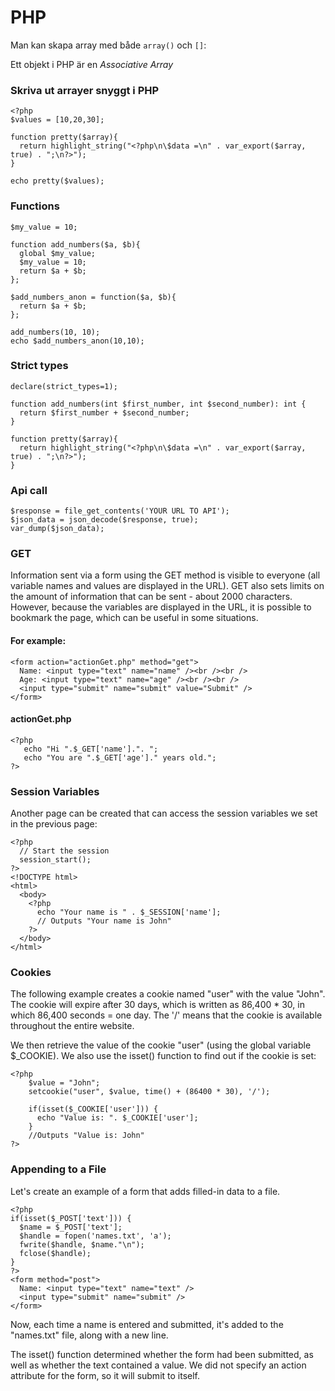 # PHP

Man kan skapa array med både `array()` och `[]`:

Ett objekt i PHP är en _Associative Array_



### Skriva ut arrayer snyggt i PHP 

```
<?php
$values = [10,20,30];

function pretty($array){
  return highlight_string("<?php\n\$data =\n" . var_export($array, true) . ";\n?>");
}

echo pretty($values);
```


### Functions

```<?php
$my_value = 10;

function add_numbers($a, $b){
  global $my_value;
  $my_value = 10;
  return $a + $b;
};

$add_numbers_anon = function($a, $b){
  return $a + $b;
};

add_numbers(10, 10);
echo $add_numbers_anon(10,10);
```


### Strict types

```<?php
declare(strict_types=1);

function add_numbers(int $first_number, int $second_number): int {
  return $first_number + $second_number;
}

function pretty($array){
  return highlight_string("<?php\n\$data =\n" . var_export($array, true) . ";\n?>");
}
```


### Api call

```<?php
$response = file_get_contents('YOUR URL TO API');
$json_data = json_decode($response, true);
var_dump($json_data);
```

### GET

Information sent via a form using the GET method is visible to everyone (all variable names and values are displayed in the URL). GET also sets limits on the amount of information that can be sent - about 2000 characters.
However, because the variables are displayed in the URL, it is possible to bookmark the page, which can be useful in some situations.

#### For example:

```
<form action="actionGet.php" method="get">
  Name: <input type="text" name="name" /><br /><br />
  Age: <input type="text" name="age" /><br /><br />
  <input type="submit" name="submit" value="Submit" />
</form>
```

#### actionGet.php 

```
<?php
   echo "Hi ".$_GET['name'].". ";
   echo "You are ".$_GET['age']." years old.";
?>
```

### Session Variables

Another page can be created that can access the session variables we set in the previous page: 

```
<?php
  // Start the session
  session_start();
?>
<!DOCTYPE html>
<html>
  <body>
    <?php
      echo "Your name is " . $_SESSION['name'];
      // Outputs "Your name is John"
    ?>
  </body>
</html>
```


### Cookies

The following example creates a cookie named "user" with the value "John". The cookie will expire after 30 days, which is written as 86,400 * 30, in which 86,400 seconds = one day. The '/' means that the cookie is available throughout the entire website.

We then retrieve the value of the cookie "user" (using the global variable $_COOKIE). We also use the isset() function to find out if the cookie is set: 

```
<?php
    $value = "John";
    setcookie("user", $value, time() + (86400 * 30), '/'); 

    if(isset($_COOKIE['user'])) {
      echo "Value is: ". $_COOKIE['user'];
    }
    //Outputs "Value is: John"
?>

```

### Appending to a File

Let's create an example of a form that adds filled-in data to a file.

```
<?php
if(isset($_POST['text'])) {
  $name = $_POST['text'];
  $handle = fopen('names.txt', 'a');
  fwrite($handle, $name."\n");
  fclose($handle); 
}
?>
<form method="post">
  Name: <input type="text" name="text" /> 
  <input type="submit" name="submit" />
</form>
```

Now, each time a name is entered and submitted, it's added to the "names.txt" file, along with a new line.

The isset() function determined whether the form had been submitted, as well as whether the text contained a value.
We did not specify an action attribute for the form, so it will submit to itself.
